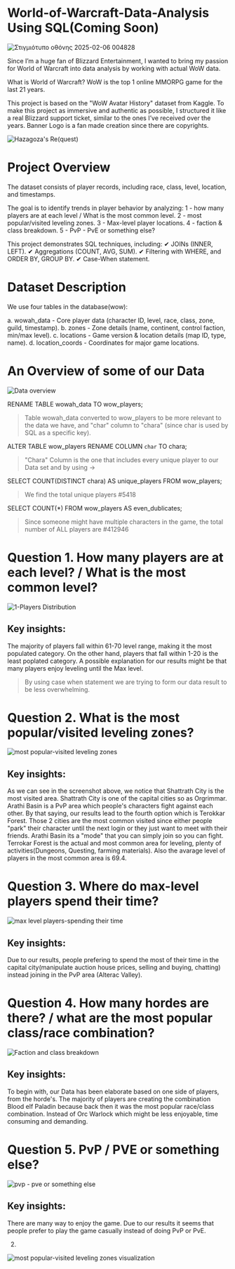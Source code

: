 # World-of-Warcraft-Data-Analysis Using SQL(Coming Soon)
![Στιγμιότυπο οθόνης 2025-02-06 004828](https://github.com/user-attachments/assets/43b6c76e-01f1-4503-86b3-d17b815e2efa)

Since I’m a huge fan of Blizzard Entertainment, I wanted to bring my passion for World of Warcraft into data analysis by working with actual WoW data.

What is World of Warcraft? WoW is the top 1 online MMORPG game for the last 21 years. 

This project is based on the "WoW Avatar History" dataset from Kaggle.
To make this project as immersive and authentic as possible, I structured it like a real Blizzard support ticket, similar to the ones I’ve received over the years.
Banner Logo is a fan made creation since there are copyrights.

![Hazagoza's Re(quest)](https://github.com/user-attachments/assets/bdd72537-b5ee-4787-be64-94cecfe7e13d)


# Project Overview
The dataset consists of player records, including race, class, level, location, and timestamps.

The goal is to identify trends in player behavior by analyzing:
1 - how many players are at each level / What is the most common level.
2 - most popular/visited leveling zones.
3 - Max-level player locations.
4 - faction & class breakdown.
5 - PvP - PvE or something else?

This project demonstrates SQL techniques, including:
✔ JOINs (INNER, LEFT).
✔ Aggregations (COUNT, AVG, SUM).
✔ Filtering with WHERE, and ORDER BY, GROUP BY.
✔ Case-When statement.

# Dataset Description
We use four tables in the database(wow):

a. wowah_data - Core player data (character ID, level, race, class, zone, guild, timestamp).
b. zones - Zone details (name, continent, control faction, min/max level).
c. locations - Game version & location details (map ID, type, name).
d. location_coords - Coordinates for major game locations.

# An Overview of some of our Data

![Data overview](https://github.com/user-attachments/assets/4746a0c2-5e9e-4566-a15e-af2f20cf9822)

RENAME TABLE wowah_data TO wow_players;

>Table wowah_data converted to wow_players to be more relevant to the data we have, and "char" column to "chara" (since char is used by SQL as a specific key).

ALTER TABLE wow_players 
RENAME COLUMN `char` TO chara;

>"Chara" Column is the one that includes every unique player to our Data set and by using ->

SELECT COUNT(DISTINCT chara) AS unique_players
FROM wow_players;

>We find the total unique players #5418

SELECT COUNT(*) FROM wow_players AS even_dublicates;

>Since someone might have multiple characters in the game, the total number of ALL players are #412946

# Question 1.	How many players are at each level? / What is the most common level?

![1-Players Distribution](https://github.com/user-attachments/assets/f86bbf00-4a0f-4c68-a527-685d1191fad7)

Key insights: 
-
The majority of players fall within 61-70 level range, making it the most populated category.
On the other hand, players that fall within 1-20 is the least poplated category.
A possible explanation for our results might be that many players enjoy leveling until the Max level.
>By using case when statement we are trying to form our data result to be less overwhelming.

# Question 2. What is the most popular/visited leveling zones?

![most popular-visited leveling zones](https://github.com/user-attachments/assets/8dff320a-6f2d-4b92-be56-76eeffea362b)

Key insights:
-
As we can see in the screenshot above, we notice that Shattrath City is the most visited area. Shattrath City is one of the capital cities so as Orgrimmar. Arathi Basin is a PvP area which people's characters fight against each other. By that saying, our results lead to the fourth option which is Terokkar Forest.
Those 2 cities are the most common visited since either people "park" their character until the next login or they just want to meet with their friends. Arathi Basin its a "mode" that you can simply join so you can fight. Terrokar Forest is the actual and most common area for leveling, plenty of activities(Dungeons, Questing, farming materials). Also the avarage level of players in the most common area is 69.4.

# Question 3. Where do max-level players spend their time?

![max level players-spending their time](https://github.com/user-attachments/assets/b00134b8-7873-473b-b9ef-b5a66c8b63ab)

Key insights:
-
Due to our results, people prefering to spend the most of their time in the capital city(manipulate auction house prices, selling and buying, chatting) instead joining in the PvP area (Alterac Valley).

# Question 4. How many hordes are there? / what are the most popular class/race combination?

![Faction and class breakdown](https://github.com/user-attachments/assets/baebe4d3-5d99-43a0-bd0d-161574abfa6d)

Key insights:
-
To begin with, our Data has been elaborate based on one side of players, from the horde's. The majority of players are creating the combination Blood elf Paladin because back then it was the most popular race/class combination. Instead of Orc Warlock which might be less enjoyable, time consuming and demanding.

# Question 5. PvP / PVE or something else?

![pvp - pve or something else](https://github.com/user-attachments/assets/3b69fd9c-5ceb-477e-8f45-11b39109b3dc)


Key insights:
-
There are many way to enjoy the game. Due to our results it seems that people prefer to play the game casually instead of doing PvP or PvE.


2.
![most popular-visited leveling zones visualization](https://github.com/user-attachments/assets/fcc7b29c-46b2-4086-8796-e92bce28d731)






